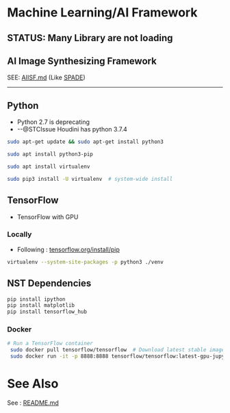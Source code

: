 # Machine Learning/AI Framework

## STATUS: Many Library are not loading 

## AI Image Synthesizing Framework
SEE: [AIISF.md](./ISF.md) (Like [SPADE](http://guillaumeisabelle.com/r/aif/SPADE/code))


----

## Python
* Python 2.7 is deprecating
* --@STCIssue Houdini has python 3.7.4
```sh
sudo apt-get update && sudo apt-get install python3

sudo apt install python3-pip

sudo apt install virtualenv

sudo pip3 install -U virtualenv  # system-wide install


```

## TensorFlow
* TensorFlow with GPU

### Locally
* Following : [tensorflow.org/install/pip](https://www.tensorflow.org/install/pip)

```sh
virtualenv --system-site-packages -p python3 ./venv

```


## NST Dependencies
```sh
pip install ipython
pip install matplotlib
pip install tensorflow_hub
```





### Docker
```sh
# Run a TensorFlow container
 sudo docker pull tensorflow/tensorflow  # Download latest stable image
 sudo docker run -it -p 8888:8888 tensorflow/tensorflow:latest-gpu-jupyter  # Start Jupyter server 
 ```














# See Also

See : [README.md](./README.md)
